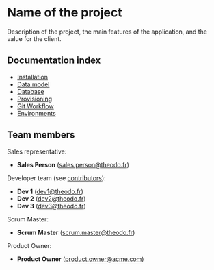 Name of the project
===================

Description of the project, the main features of the application, and the value for the client.


Documentation index
-------------------

  * [Installation](doc/installation.md)
  * [Data model](doc/model.md)
  * [Database](doc/data.md)
  * [Provisioning](doc/provisioning.md)
  * [Git Workflow](doc/git-workflow.md)
  * [Environments](doc/environments.md)

Team members
------------

Sales representative:
- **Sales Person** (sales.person@theodo.fr)

Developer team (see [contributors](../../graphs/contributors)):
  - **Dev 1** (dev1@theodo.fr)
  - **Dev 2** (dev2@theodo.fr)
  - **Dev 3** (dev3@theodo.fr)

Scrum Master:
  - **Scrum Master** (scrum.master@theodo.fr)

Product Owner:
  - **Product Owner** (product.owner@acme.com)
